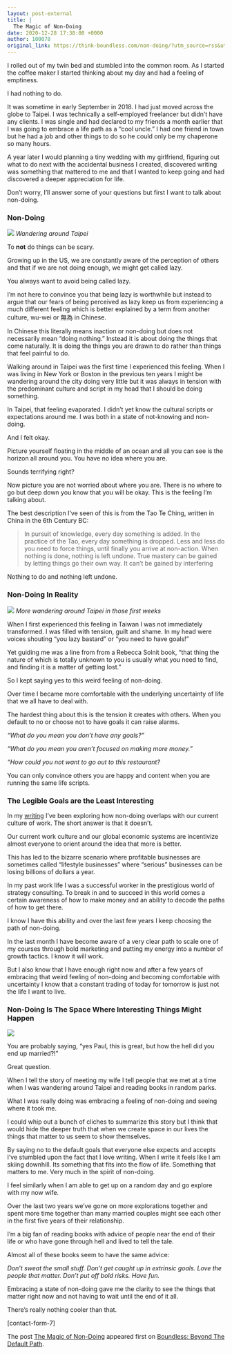 ```yaml
---
layout: post-external
title: |
  The Magic of Non-Doing
date: 2020-12-28 17:38:00 +0000
author: 100078
original_link: https://think-boundless.com/non-doing/?utm_source=rss&utm_medium=rss&utm_campaign=non-doing
---
```


I rolled out of my twin bed and stumbled into the common room. As I started the coffee maker I started thinking about my day and had a feeling of emptiness. 

I had nothing to do.

It was sometime in early September in 2018. I had just moved across the globe to Taipei. I was technically a self-employed freelancer but didn’t have any clients. I was single and had declared to my friends a month earlier that I was going to embrace a life path as a “cool uncle.” I had one friend in town but he had a job and other things to do so he could only be my chaperone so many hours.

A year later I would planning a tiny wedding with my girlfriend, figuring out what to do next with the accidental business I created, discovered writing was something that mattered to me and that I wanted to keep going and had discovered a deeper appreciation for life.

Don’t worry, I’ll answer some of your questions but first I want to talk about non-doing.

### Non-Doing

![](https://i0.wp.com/cdn-images-1.medium.com/max/1000/1*CyPtN_NyCA8ku0-2F1c-zQ.jpeg?w=1170&ssl=1)
_Wandering around Taipei_

To **not** do things can be scary.

Growing up in the US, we are constantly aware of the perception of others and that if we are not doing enough, we might get called lazy.

You always want to avoid being called lazy.

I’m not here to convince you that being lazy is worthwhile but instead to argue that our fears of being perceived as lazy keep us from experiencing a much different feeling which is better explained by a term from another culture, wu-wei or 無為 in Chinese.

In Chinese this literally means inaction or non-doing but does not necessarily mean “doing nothing.” Instead it is about doing the things that come naturally. It is doing the things you are drawn to do rather than things that feel painful to do. 

Walking around in Taipei was the first time I experienced this feeling. When I was living in New York or Boston in the previous ten years I might be wandering around the city doing very little but it was always in tension with the predominant culture and script in my head that I should be doing something.

In Taipei, that feeling evaporated. I didn’t yet know the cultural scripts or expectations around me. I was both in a state of not-knowing and non-doing. 

And I felt okay.

Picture yourself floating in the middle of an ocean and all you can see is the horizon all around you. You have no idea where you are.

Sounds terrifying right?

Now picture you are not worried about where you are. There is no where to go but deep down you know that you will be okay. This is the feeling I’m talking about.

The best description I’ve seen of this is from the Tao Te Ching, written in China in the 6th Century BC:

> In pursuit of knowledge, every day something is added. In the practice of the Tao, every day something is dropped. Less and less do you need to force things, until finally you arrive at non-action. When nothing is done, nothing is left undone. True mastery can be gained by letting things go their own way. It can’t be gained by interfering

Nothing to do and nothing left undone.

### Non-Doing In Reality

![](https://i0.wp.com/cdn-images-1.medium.com/max/1000/1*3OlJLyrsoq2E7leufL_WrA.jpeg?w=1170&ssl=1)
_More wandering around Taipei in those first weeks_

When I first experienced this feeling in Taiwan I was not immediately transformed. I was filled with tension, guilt and shame. In my head were voices shouting “you lazy bastard” or “you need to have goals!”

Yet guiding me was a line from from a Rebecca Solnit book, “that thing the nature of which is totally unknown to you is usually what you need to find, and finding it is a matter of getting lost.”

So I kept saying yes to this weird feeling of non-doing.

Over time I became more comfortable with the underlying uncertainty of life that we all have to deal with. 

The hardest thing about this is the tension it creates with others. When you default to no or choose not to have goals it can raise alarms.

_“What do you mean you don’t have any goals?”_

_“What do you mean you aren’t focused on making more money.”_

_“How could you not want to go out to this restaurant?_

You can only convince others you are happy and content when you are running the same life scripts.

### The Legible Goals are the Least Interesting

In my [writing](http://think-boundless.com/writing) I’ve been exploring how non-doing overlaps with our current culture of work. The short answer is that it doesn’t.

Our current work culture and our global economic systems are incentivize almost everyone to orient around the idea that more is better.

This has led to the bizarre scenario where profitable businesses are sometimes called “lifestyle businesses” where “serious” businesses can be losing billions of dollars a year.

In my past work life I was a successful worker in the prestigious world of strategy consulting. To break in and to succeed in this world comes a certain awareness of how to make money and an ability to decode the paths of how to get there.

I know I have this ability and over the last few years I keep choosing the path of non-doing.

In the last month I have become aware of a very clear path to scale one of my courses through bold marketing and putting my energy into a number of growth tactics. I know it will work.

But I also know that I have enough right now and after a few years of embracing that weird feeling of non-doing and becoming comfortable with uncertainty I know that a constant trading of today for tomorrow is just not the life I want to live.

### Non-Doing Is The Space Where Interesting Things Might Happen

![](https://i1.wp.com/cdn-images-1.medium.com/max/1000/1*eP1H5v8tKvf0J8bLYK0R7g.jpeg?w=1170&ssl=1)

You are probably saying, “yes Paul, this is great, but how the hell did you end up married?!”

Great question.

When I tell the story of meeting my wife I tell people that we met at a time when I was wandering around Taipei and reading books in random parks. 

What I was really doing was embracing a feeling of non-doing and seeing where it took me.

I could whip out a bunch of cliches to summarize this story but I think that would hide the deeper truth that when we create space in our lives the things that matter to us seem to show themselves.

By saying no to the default goals that everyone else expects and accepts I’ve stumbled upon the fact that I love writing. When I write it feels like I am skiing downhill. Its something that fits into the flow of life. Something that matters to me. Very much in the spirit of non-doing.

I feel similarly when I am able to get up on a random day and go explore with my now wife.

Over the last two years we’ve gone on more explorations together and spent more time together than many married couples might see each other in the first five years of their relationship.

I’m a big fan of reading books with advice of people near the end of their life or who have gone through hell and lived to tell the tale.

Almost all of these books seem to have the same advice:

_Don’t sweat the small stuff. Don’t get caught up in extrinsic goals. Love the people that matter. Don’t put off bold risks. Have fun._

Embracing a state of non-doing gave me the clarity to see the things that matter right now and not having to wait until the end of it all.

There’s really nothing cooler than that.

[contact-form-7]

The post [The Magic of Non-Doing](https://think-boundless.com/non-doing/) appeared first on [Boundless: Beyond The Default Path](https://think-boundless.com).
